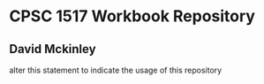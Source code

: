 # CPSC 1517 Workbook Repository

## David Mckinley

alter this statement to indicate the usage of this repository
